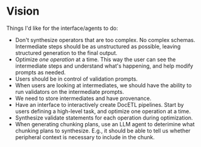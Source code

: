 # Vision

Things I'd like for the interface/agents to do:

- Don't synthesize operators that are too complex. No complex schemas. Intermediate steps should be as unstructured as possible, leaving structured generation to the final output.
- Optimize _one operation_ at a time. This way the user can see the intermediate steps and understand what's happening, and help modify prompts as needed.
- Users should be in control of validation prompts.
- When users are looking at intermediates, we should have the ability to run validators on the intermediate prompts.
- We need to store intermediates and have provenance.
- Have an interface to interactively create DocETL pipelines. Start by users defining a high-level task, and optimize one operation at a time.
- Synthesize validate statements for each operation during optimization.
- When generating chunking plans, use an LLM agent to deterimine what chunking plans to synthesize. E.g., it should be able to tell us whether peripheral context is necessary to include in the chunk.
